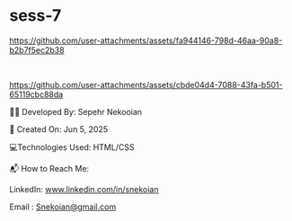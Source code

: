 # sess-7
https://github.com/user-attachments/assets/fa944146-798d-46aa-90a8-b2b7f5ec2b38

<br>

https://github.com/user-attachments/assets/cbde04d4-7088-43fa-b501-65119cbc88da


👨‍💻 Developed By: Sepehr Nekooian

📅 Created On: Jun 5, 2025

💻Technologies Used: HTML/CSS 

📬 How to Reach Me:

LinkedIn: www.linkedin.com/in/snekoian

Email : Snekoian@gmail.com
